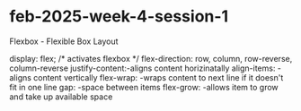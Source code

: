 # feb-2025-week-4-session-1

Flexbox - Flexible Box Layout

display: flex; /* activates flexbox */
flex-direction: row, column, row-reverse, column-reverse
justify-content:-aligns content horizinatally
align-items: -aligns content vertically
flex-wrap: -wraps content to next line if it doesn't fit in one line
gap: -space between items
flex-grow: -allows item to grow and take up available space
